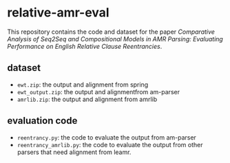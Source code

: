 # relative-amr-eval
This repository contains the code and dataset for the paper *Comparative Analysis of Seq2Seq and Compositional Models in AMR Parsing: Evaluating Performance on English Relative Clause Reentrancies*.

## dataset
- ```ewt.zip```: the output and alignment from spring
- ```ewt_output.zip```: the output and alignmentfrom am-parser
- ```amrlib.zip```: the output and alignment from amrlib

## evaluation code
- ```reentrancy.py```: the code to evaluate the output from am-parser
- ```reentrancy_amrlib.py```: the code to evaluate the output from other parsers that need alignment from leamr.
